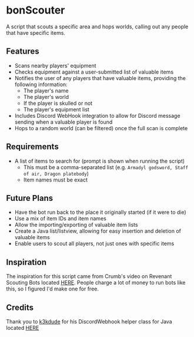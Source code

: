 # bonScouter
A script that scouts a specific area and hops worlds, calling out any people that have specific items.

## Features
* Scans nearby players' equipment
* Checks equipment against a user-submitted list of valuable items
* Notifies the user of any players that have valuable items, providing the following information:
  * The player's name
  * The player's world
  * If the player is skulled or  not
  * The player's equipment list
* Includes Discord WebHook integration to allow for Discord message sending when a valuable player is found
* Hops to a random world (can be filtered) once the full scan is complete

## Requirements
* A list of items to search for (prompt is shown when running the script)
  * This must be a comma-separated list (e.g. `Armadyl godsword, Staff of air, Dragon platebody`)
  * Item names must be exact
  
## Future Plans
* Have the bot run back to the place it originally started (if it were to die)
* Use a mix of item IDs and item names
* Allow the importing/exporting of valuable item lists
* Create a Java list/listview, allowing for easy insertion and deletion of valuable items
* Enable users to scout all players, not just ones with specific items

## Inspiration
The inspiration for this script came from Crumb's video on Revenant Scouting Bots located [HERE](https://www.youtube.com/watch?v=FF6R_XamIV0). People charge a lot of money to run bots like this, so I figured I'd make one for free.

## Credits
Thank you to [k3kdude](https://github.com/k3kdude) for his DiscordWebhook helper class for Java located [HERE](https://gist.github.com/k3kdude/fba6f6b37594eae3d6f9475330733bdb#file-discordwebhook-java)
